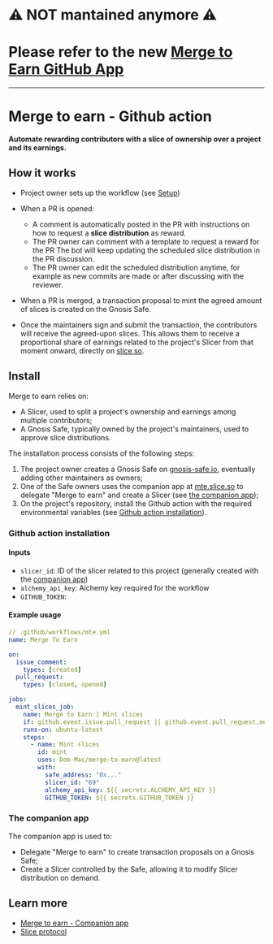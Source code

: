 # ⚠️ NOT mantained anymore ⚠️ 
# Please refer to the new [Merge to Earn GitHub App](https://github.com/slice-so/merge-to-earn) 

-----------------------------------------------------------------------------------------------


# Merge to earn - Github action

**Automate rewarding contributors with a slice of ownership over a project and its earnings.**

## How it works

- Project owner sets up the workflow (see [Setup](#setup))
- When a PR is opened:

  - A comment is automatically posted in the PR with instructions on how to request a **slice distribution** as reward.
  - The PR owner can comment with a template to request a reward for the PR The bot will keep updating the scheduled slice distribution in the PR discussion.
  - The PR owner can edit the scheduled distribution anytime, for example as new commits are made or after discussing with the reviewer.

- When a PR is merged, a transaction proposal to mint the agreed amount of slices is created on the Gnosis Safe.
- Once the maintainers sign and submit the transaction, the contributors will receive the agreed-upon slices. This allows them to receive a proportional share of earnings related to the project's Slicer from that moment onward, directly on [slice.so](slice.so).

## Install

Merge to earn relies on:

- A Slicer, used to split a project's ownership and earnings among multiple contributors;
- A Gnosis Safe, typically owned by the project's maintainers, used to approve slice distributions.

The installation process consists of the following steps:

1. The project owner creates a Gnosis Safe on [gnosis-safe.io](gnosis-safe.io/app), eventually adding other maintainers as owners;
2. One of the Safe owners uses the companion app at [mte.slice.so](mte.slice.so) to delegate "Merge to earn" and create a Slicer (see [the companion app](#the-companion-app));
3. On the project's repository, install the Github action with the required environmental variables (see [Github action installation](#github-action-installation)).

### Github action installation

<!-- TODO: Update this section when finalized -->

#### Inputs

- `slicer_id`: ID of the slicer related to this project (generally created with the [companion app](mte.slice.so))
- `alchemy_api_key`: Alchemy key required for the workflow
- `GITHUB_TOKEN`:

#### Example usage

```yml
// .github/workflows/mte.yml
name: Merge To Earn

on:
  issue_comment:
    types: [created]
  pull_request:
    types: [closed, opened]

jobs:
  mint_slices_job:
    name: Merge to Earn | Mint slices
    if: github.event.issue.pull_request || github.event.pull_request.merged == true || github.event.action == 'opened'
    runs-on: ubuntu-latest
    steps:
      - name: Mint slices
        id: mint
        uses: Dom-Mac/merge-to-earn@latest
        with:
          safe_address: "0x..."
          slicer_id: "69"
          alchemy_api_key: ${{ secrets.ALCHEMY_API_KEY }}
          GITHUB_TOKEN: ${{ secrets.GITHUB_TOKEN }}
```

### The companion app

The companion app is used to:

- Delegate "Merge to earn" to create transaction proposals on a Gnosis Safe;
- Create a Slicer controlled by the Safe, allowing it to modify Slicer distribution on demand.

## Learn more

- [Merge to earn - Companion app](mte.slice.so)
- [Slice protocol](slice.so)
